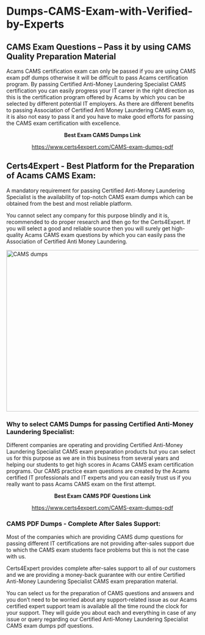 # Dumps-CAMS-Exam-with-Verified-by-Experts
<h2><strong>CAMS Exam Questions &ndash; Pass it by using CAMS Quality Preparation Material</strong></h2>
<p>Acams CAMS certification exam can only be passed if you are using CAMS exam pdf dumps otherwise it will be difficult to pass Acams certification program. By passing Certified Anti-Money Laundering Specialist CAMS certification you can easily progress your IT career in the right direction as this is the certification program offered by Acams by which you can be selected by different potential IT employers. As there are different benefits to passing Association of Certified Anti Money Laundering CAMS exam so, it is also not easy to pass it and you have to make good efforts for passing the CAMS exam certification with excellence.</p>
<p style="text-align: center;"><strong>Best Exam CAMS Dumps Link</strong></p>
<p style="text-align: center;"><a href="https://www.certs4expert.com/CAMS-exam-dumps-pdf">https://www.certs4expert.com/CAMS-exam-dumps-pdf</a></p>
<h2><strong>Certs4Expert - Best Platform for the Preparation of Acams CAMS Exam:&nbsp; </strong></h2>
<p>A mandatory requirement for passing Certified Anti-Money Laundering Specialist is the availability of top-notch CAMS exam dumps which can be obtained from the best and most reliable platform.</p>
<p>You cannot select any company for this purpose blindly and it is, recommended to do proper research and then go for the Certs4Expert. If you will select a good and reliable source then you will surely get high-quality Acams CAMS exam questions by which you can easily pass the Association of Certified Anti Money Laundering.</p>
<p><img style="display: block; margin-left: auto; margin-right: auto;" src="https://i.imgur.com/cCy1yN2.png" alt="CAMS dumps" width="750" height="422" /></p>
<h3><strong>Why to select CAMS Dumps for passing Certified Anti-Money Laundering Specialist:</strong></h3>
<p>Different companies are operating and providing Certified Anti-Money Laundering Specialist CAMS exam preparation products but you can select us for this purpose as we are in this business from several years and helping our students to get high scores in Acams CAMS exam certification programs. Our CAMS practice exam questions are created by the Acams certified IT professionals and IT experts and you can easily trust us if you really want to pass Acams CAMS exam on the first attempt.</p>
<p style="text-align: center;"><strong>Best Exam CAMS PDF Questions Link</strong></p>
<p style="text-align: center;"><a href="https://www.certs4expert.com/CAMS-exam-dumps-pdf">https://www.certs4expert.com/CAMS-exam-dumps-pdf</a></p>
<h3><strong>CAMS PDF Dumps - Complete After Sales Support:</strong></h3>
<p>Most of the companies which are providing CAMS dump questions for passing different IT certifications are not providing after-sales support due to which the CAMS exam students face problems but this is not the case with us.</p>
<p>Certs4Expert provides complete after-sales support to all of our customers and we are providing a money-back guarantee with our entire Certified Anti-Money Laundering Specialist CAMS exam preparation material.</p>
<p>You can select us for the preparation of CAMS questions and answers and you don&rsquo;t need to be worried about any support-related issue as our Acams certified expert support team is available all the time round the clock for your support. They will guide you about each and everything in case of any issue or query regarding our Certified Anti-Money Laundering Specialist CAMS exam dumps pdf questions.</p>
